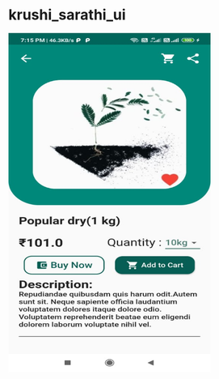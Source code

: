 # krushi_sarathi_ui

<img src="https://github.com/anujjain5699/krushi_sarathi_ui/blob/main/assets/final.jpeg" width="400" height="670">
